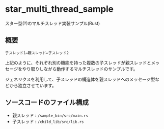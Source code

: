 # star_multi_thread_sample
スター型(?)のマルチスレッド実装サンプル(Rust)

## 概要
```
子スレッド1⇔親スレッド⇔子スレッド2
```
上記のように、それぞれ別の機能を持った複数の子スレッドが親スレッドとメッセージをやり取りしながら動作するマルチスレッドのサンプルです。

ジェネリクスを利用して、子スレッドの構造体を親スレッドへのメッセージ型などから独立させています。

## ソースコードのファイル構成
* 親スレッド : `/sample_bin/src/main.rs`
* 子スレッド : `/child_lib/src/lib.rs`
